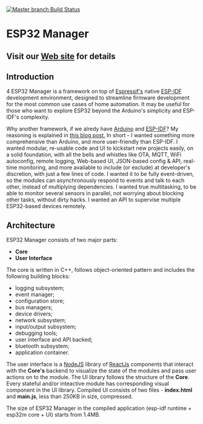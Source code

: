 [![Master branch Build Status](https://img.shields.io/github/actions/workflow/status/esp32m/core/ci.yml?branch=master&logo=github)](https://github.com/esp32m/core/actions?query=workflow%3A%22Continuous+Integration%22+branch%3Amaster)

# ESP32 Manager

## Visit our [Web site](//esp32m.com) for details

## Introduction
4
ESP32 Manager is a framework on top of [Espressif's](//espressif.com) native [ESP-IDF](//docs.espressif.com/projects/esp-idf) development environment,
designed to streamline firmware development for the most common use cases of home automation. It may be useful for those who want to explore ESP32 beyond the Arduino's simplicity and ESP-IDF's complexity.

Why another framework, if we alredy have [Arduino](//arduino.cc) and [ESP-IDF](//docs.espressif.com/projects/esp-idf)? My reasoning is explained in [this blog post.](/blog/initial) In short - I wanted something more comprehensive than Arduino, and more user-friendly than ESP-IDF. I wanted modular, re-usable code and UI to kickstart new projects easily, on a solid foundation, with all the bells and whistles like OTA, MQTT, WiFi autoconfig, remote logging, Web-based UI, JSON-based config & API, real-time monitoring, and more available to include (or exclude) at developer's discretion, with just a few lines of code. I wanted it to be fully event-driven, so the modules can asynchronously respond to events and talk to each other, instead of multiplying dependencies. I wanted true multitasking, to be able to monitor several sensors in parallel, not worrying about blocking other tasks, without dirty hacks. I wanted an API to supervise multiple ESP32-based devices remotely. 


## Architecture

ESP32 Manager consists of two major parts:

* **Core**
* **User Interface**

The core is written in C++, follows object-oriented pattern and includes the following building blocks:
* logging subsystem;
* event manager;
* configuration store;
* bus managers; 
* device drivers;
* network subsystem;
* input/output subsystem;
* debugging tools;
* user interface and API backed;
* bluetooth subsystem;
* application container.

The user interface is a [NodeJS](//nodejs.org/) library of [ReactJs](//reactjs.org/) components that interact with the **Core's** backend to visualize the state of the modules and pass user actions on to the module. The UI library follows the structure of the **Core**. Every stateful and/or inteactive module has corresponding visual component in the UI library. 
Compiled UI consists of two files - **index.html** and **main.js**, less than 250KB in size, compressed.

The size of ESP32 Manager in the compiled application (esp-idf runtime + esp32m core + UI) starts from 1.4MB.
